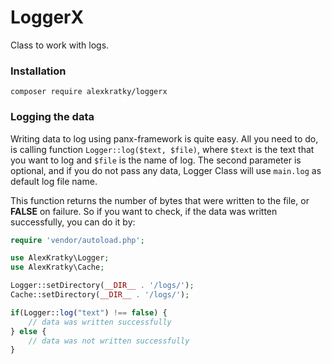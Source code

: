 # LoggerX

Class to work with logs.

### Installation

`composer require alexkratky/loggerx`

### Logging the data

Writing data to log using panx-framework is quite easy. All you need to do, is calling function `Logger::log($text, $file)`, where `$text` is the text that you want to log and `$file` is the name of log. The second parameter is optional, and if you do not pass any data, Logger Class will use `main.log` as default log file name.

This function returns the number of bytes that were written to the file, or **FALSE** on failure. So if you want to check, if the data was written successfully, you can do it by:

```php
require 'vendor/autoload.php';

use AlexKratky\Logger;
use AlexKratky\Cache;

Logger::setDirectory(__DIR__ . '/logs/');
Cache::setDirectory(__DIR__ . '/logs/');

if(Logger::log("text") !== false) {
    // data was written successfully
} else {
    // data was not written successfully
}
```

